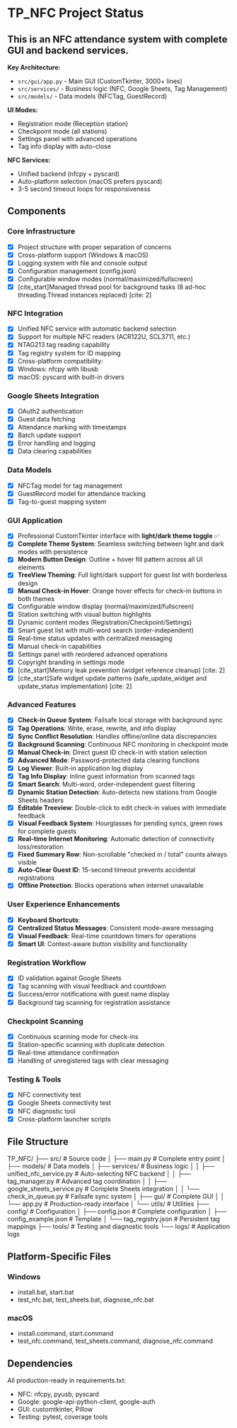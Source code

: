 # TP_NFC Project Status

## This is an NFC attendance system with complete GUI and backend services.

**Key Architecture:**
- `src/gui/app.py` - Main GUI (CustomTkinter, 3000+ lines)
- `src/services/` - Business logic (NFC, Google Sheets, Tag Management)
- `src/models/` - Data models (NFCTag, GuestRecord)

**UI Modes:**
- Registration mode (Reception station)
- Checkpoint mode (all stations)
- Settings panel with advanced operations
- Tag info display with auto-close

**NFC Services:**
- Unified backend (nfcpy + pyscard)
- Auto-platform selection (macOS prefers pyscard)
- 3-5 second timeout loops for responsiveness

## Components

### Core Infrastructure 
- [x] Project structure with proper separation of concerns
- [x] Cross-platform support (Windows & macOS)
- [x] Logging system with file and console output
- [x] Configuration management (config.json)
- [x] Configurable window modes (normal/maximized/fullscreen)
- [x] [cite_start]Managed thread pool for background tasks (8 ad-hoc threading.Thread instances replaced) [cite: 2]

### NFC Integration 
- [x] Unified NFC service with automatic backend selection
- [x] Support for multiple NFC readers (ACR122U, SCL3711, etc.)
- [x] NTAG213 tag reading capability
- [x] Tag registry system for ID mapping
- [x] Cross-platform compatibility:
- [x] Windows: nfcpy with libusb
- [x] macOS: pyscard with built-in drivers

### Google Sheets Integration
- [x] OAuth2 authentication
- [x] Guest data fetching
- [x] Attendance marking with timestamps
- [x] Batch update support
- [x] Error handling and logging
- [x] Data clearing capabilities

### Data Models
- [x] NFCTag model for tag management
- [x] GuestRecord model for attendance tracking
- [x] Tag-to-guest mapping system

### GUI Application
- [x] Professional CustomTkinter interface with **light/dark theme toggle** ✅
- [x] **Complete Theme System**: Seamless switching between light and dark modes with persistence
- [x] **Modern Button Design**: Outline + hover fill pattern across all UI elements
- [x] **TreeView Theming**: Full light/dark support for guest list with borderless design
- [x] **Manual Check-in Hover**: Orange hover effects for check-in buttons in both themes
- [x] Configurable window display (normal/maximized/fullscreen)
- [x] Station switching with visual button highlights
- [x] Dynamic content modes (Registration/Checkpoint/Settings)
- [x] Smart guest list with multi-word search (order-independent)
- [x] Real-time status updates with centralized messaging
- [x] Manual check-in capabilities
- [x] Settings panel with reordered advanced operations
- [x] Copyright branding in settings mode
- [x] [cite_start]Memory leak prevention (widget reference cleanup) [cite: 2]
- [x] [cite_start]Safe widget update patterns (safe_update_widget and update_status implementation) [cite: 2]

### Advanced Features
- [x] **Check-in Queue System**: Failsafe local storage with background sync
- [x] **Tag Operations**: Write, erase, rewrite, and info display
- [x] **Sync Conflict Resolution**: Handles offline/online data discrepancies
- [x] **Background Scanning**: Continuous NFC monitoring in checkpoint mode
- [x] **Manual Check-in**: Direct guest ID check-in with station selection
- [x] **Advanced Mode**: Password-protected data clearing functions
- [x] **Log Viewer**: Built-in application log display
- [x] **Tag Info Display**: Inline guest information from scanned tags
- [x] **Smart Search**: Multi-word, order-independent guest filtering
- [x] **Dynamic Station Detection**: Auto-detects new stations from Google Sheets headers
- [x] **Editable Treeview**: Double-click to edit check-in values with immediate feedback
- [x] **Visual Feedback System**: Hourglasses for pending syncs, green rows for complete guests
- [x] **Real-time Internet Monitoring**: Automatic detection of connectivity loss/restoration
- [x] **Fixed Summary Row**: Non-scrollable "checked in / total" counts always visible
- [x] **Auto-Clear Guest ID**: 15-second timeout prevents accidental registrations
- [x] **Offline Protection**: Blocks operations when internet unavailable

### User Experience Enhancements
- [x] **Keyboard Shortcuts**: 
- [x] **Centralized Status Messages**: Consistent mode-aware messaging
- [x] **Visual Feedback**: Real-time countdown timers for operations
- [x] **Smart UI**: Context-aware button visibility and functionality

### Registration Workflow
- [x] ID validation against Google Sheets
- [x] Tag scanning with visual feedback and countdown
- [x] Success/error notifications with guest name display
- [x] Background tag scanning for registration assistance

### Checkpoint Scanning
- [x] Continuous scanning mode for check-ins
- [x] Station-specific scanning with duplicate detection
- [x] Real-time attendance confirmation
- [x] Handling of unregistered tags with clear messaging

### Testing & Tools
- [x] NFC connectivity test
- [x] Google Sheets connectivity test
- [x] NFC diagnostic tool
- [x] Cross-platform launcher scripts

## File Structure
TP_NFC/
├── src/                        # Source code
│   ├── main.py                # Complete entry point
│   ├── models/                # Data models
│   ├── services/              # Business logic
│   │   ├── unified_nfc_service.py     # Auto-selecting NFC backend
│   │   ├── tag_manager.py             # Advanced tag coordination
│   │   ├── google_sheets_service.py   # Complete Sheets integration
│   │   └── check_in_queue.py          # Failsafe sync system
│   ├── gui/                   # Complete GUI
│   │   └── app.py            # Production-ready interface
│   └── utils/                 # Utilities
├── config/                    # Configuration
│   ├── config.json           # Complete configuration
│   ├── config_example.json   # Template
│   └── tag_registry.json     # Persistent tag mappings
├── tools/                     # Testing and diagnostic tools
└── logs/                      # Application logs


## Platform-Specific Files

### Windows
- install.bat, start.bat
- test_nfc.bat, test_sheets.bat, diagnose_nfc.bat

### macOS  
- install.command, start.command
- test_nfc.command, test_sheets.command, diagnose_nfc.command

## Dependencies
All production-ready in requirements.txt:
- NFC: nfcpy, pyusb, pyscard
- Google: google-api-python-client, google-auth
- GUI: customtkinter, Pillow
- Testing: pytest, coverage tools
